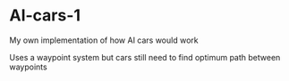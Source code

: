# AI-cars-1
My own implementation of how AI cars would work

Uses a waypoint system but cars still need to find optimum path between waypoints
